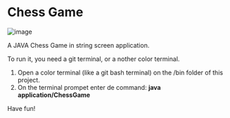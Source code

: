 # Chess Game
![image](https://encrypted-tbn0.gstatic.com/images?q=tbn:ANd9GcRTr3Xndd9nsIl5eTJz7oSNwkhmaUxxVwseNP9j2eiiFtG6ft-8)

A JAVA Chess Game in string screen application.

To run it, you need a git terminal, or a nother color terminal.

1. Open a color terminal (like a git bash terminal) on the /bin folder of this project.
2. On the terminal prompet enter de command: **java application/ChessGame**

Have fun!
